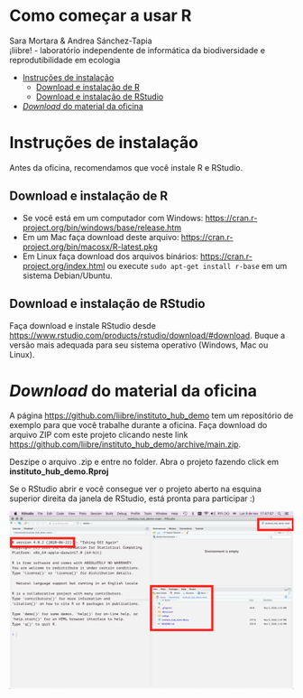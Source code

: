 Como começar a usar R
================
Sara Mortara & Andrea Sánchez-Tapia <br> ¡liibre\! - laboratório
independente de informática da biodiversidade e reprodutibilidade em
ecologia

  - [Instruções de instalação](#instruções-de-instalação)
      - [Download e instalação de R](#download-e-instalação-de-r)
      - [Download e instalação de
        RStudio](#download-e-instalação-de-rstudio)
  - [*Download* do material da
    oficina](#download-do-material-da-oficina)

# Instruções de instalação

Antes da oficina, recomendamos que você instale R e RStudio.

## Download e instalação de R

  - Se você está em um computador com Windows:
    <https://cran.r-project.org/bin/windows/base/release.htm>
  - Em um Mac faça download deste arquivo:
    <https://cran.r-project.org/bin/macosx/R-latest.pkg>
  - Em Linux faça download dos arquivos binários:
    <https://cran.r-project.org/index.html> ou execute `sudo apt-get
    install r-base` em um sistema Debian/Ubuntu.

## Download e instalação de RStudio

Faça download e instale RStudio desde
<https://www.rstudio.com/products/rstudio/download/#download>. Buque a
versão mais adequada para seu sistema operativo (Windows, Mac ou Linux).

# *Download* do material da oficina

A página <https://github.com/liibre/instituto_hub_demo> tem um
repositório de exemplo para que você trabalhe durante a oficina. Faça
download do arquivo ZIP com este projeto clicando neste link
<https://github.com/liibre/instituto_hub_demo/archive/main.zip>.

Deszipe o arquivo .zip e entre no folder. Abra o projeto fazendo click
em **instituto\_hub\_demo.Rproj**

Se o RStudio abrir e você consegue ver o projeto aberto na esquina
superior direita da janela de RStudio, está pronta para participar :)

<img src="figs/rstudio.png" width="1280" />
